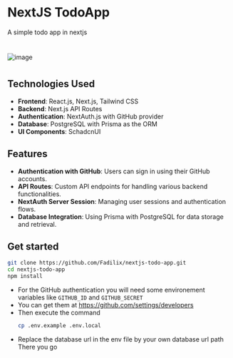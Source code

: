 # NextJS TodoApp
A simple todo app in nextjs
#
![image](https://github.com/Fadilix/nextjs-todo-app/assets/121851593/52569bd1-16ee-41ea-8731-0999fb81d930)
#


## Technologies Used
- **Frontend**: React.js, Next.js, Tailwind CSS
- **Backend**: Next.js API Routes
- **Authentication**: NextAuth.js with GitHub provider
- **Database**: PostgreSQL with Prisma as the ORM
- **UI Components**: SchadcnUI

## Features
- **Authentication with GitHub**: Users can sign in using their GitHub accounts.
- **API Routes**: Custom API endpoints for handling various backend functionalities.
- **NextAuth Server Session**: Managing user sessions and authentication flows.
- **Database Integration**: Using Prisma with PostgreSQL for data storage and retrieval.

## Get started
```bash
git clone https://github.com/Fadilix/nextjs-todo-app.git
cd nextjs-todo-app
npm install
```

- For the GitHub authentication you will need some environement variables like `GITHUB_ID` and `GITHUB_SECRET`
-   You can get them at https://github.com/settings/developers
-   Then execute the command
    ```bash
    cp .env.example .env.local
    ```
- Replace the database url in the env file by your own database url path
There you go

